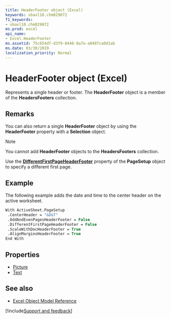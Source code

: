```yaml
---
title: HeaderFooter object (Excel)
keywords: vbaxl10.chm829072
f1_keywords:
- vbaxl10.chm829072
ms.prod: excel
api_name:
- Excel.HeaderFooter
ms.assetid: 75c654df-d3f9-8448-8a7e-a0487ca0d1ab
ms.date: 03/30/2019
localization_priority: Normal
---
```



# HeaderFooter object (Excel)

Represents a single header or footer. The **HeaderFooter** object is a member of the **HeadersFooters** collection.


## Remarks

You can also return a single **HeaderFooter** object by using the **HeaderFooter** property with a **Selection** object.

> [!NOTE] 
> You cannot add **HeaderFooter** objects to the **HeadersFooters** collection.

Use the **[DifferentFirstPageHeaderFooter](excel.pagesetup.differentfirstpageheaderfooter.md)** property of the **PageSetup** object to specify a different first page.


## Example

The following example adds the date and time to the center header on the active worksheet.

```vb
With ActiveSheet.PageSetup 
 .CenterHeader = "&D&T" 
 .OddAndEvenPagesHeaderFooter = False 
 .DifferentFirstPageHeaderFooter = False 
 .ScaleWithDocHeaderFooter = True 
 .AlignMarginsHeaderFooter = True 
End With
```

## Properties

- [Picture](Excel.HeaderFooter.Picture.md)
- [Text](Excel.HeaderFooter.Text.md)


## See also

- [Excel Object Model Reference](overview/Excel/object-model.md)

[!include[Support and feedback](~/includes/feedback-boilerplate.md)]